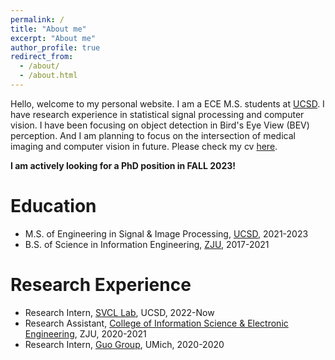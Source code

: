 ```yaml
---
permalink: /
title: "About me"
excerpt: "About me"
author_profile: true
redirect_from: 
  - /about/
  - /about.html
---
```


Hello, welcome to my personal website. I am a ECE M.S. students at [UCSD](https://www.ece.ucsd.edu/). I have research experience in statistical signal processing and computer vision. I have been focusing on object detection in Bird's Eye View (BEV) perception. And I am planning to focus on the intersection of medical imaging and computer vision in future. Please check my cv [here](https://ESONG1999.github.io/files/Yuze_Song.pdf).

**I am actively looking for a PhD position in FALL 2023!**

Education
======
* M.S. of Engineering in Signal & Image Processing, [UCSD](https://ucsd.edu/), 2021-2023
* B.S. of Science in Information Engineering, [ZJU](https://www.zju.edu.cn/english/), 2017-2021

Research Experience
======
* Research Intern, [SVCL Lab](http://www.svcl.ucsd.edu/), UCSD, 2022-Now
* Research Assistant, [College of Information Science & Electronic Engineering](http://www.isee.zju.edu.cn/iseenglish/), ZJU, 2020-2021
* Research Intern, [Guo Group](http://www.guogroup.org/), UMich, 2020-2020

